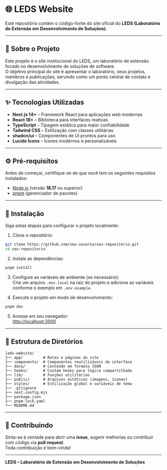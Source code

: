 # 🌐 LEDS Website

Este repositório contém o código-fonte do site oficial do **LEDS (Laboratório de Extensão em Desenvolvimento de Soluções)**.

---

## 📖 Sobre o Projeto

Este projeto é o site institucional do LEDS, um laboratório de extensão focado no desenvolvimento de soluções de software.  
O objetivo principal do site é apresentar o laboratório, seus projetos, membros e publicações, servindo como um ponto central de contato e divulgação das atividades.

---

## ✨ Tecnologias Utilizadas

- **Next.js 14+** – Framework React para aplicações web modernas  
- **React 18+** – Biblioteca para interfaces reativas  
- **TypeScript** – Tipagem estática para maior confiabilidade  
- **Tailwind CSS** – Estilização com classes utilitárias  
- **shadcn/ui** – Componentes de UI prontos para uso  
- **Lucide Icons** – Ícones modernos e personalizáveis  

---

## ⚙️ Pré-requisitos

Antes de começar, certifique-se de que você tem os seguintes requisitos instalados:

- [Node.js](https://nodejs.org/) (versão **18.17** ou superior)  
- [pnpm](https://pnpm.io/) (gerenciador de pacotes)

---

## 🚀 Instalação

Siga estas etapas para configurar o projeto localmente:

1. Clone o repositório:

```bash
git clone https://github.com/seu-usuario/seu-repositorio.git
cd seu-repositorio
```

2. Instale as dependências:

```bash
pnpm install
```

3. Configure as variáveis de ambiente (se necessário):  
Crie um arquivo `.env.local` na raiz do projeto e adicione as variáveis conforme o exemplo em `.env.example`.

4. Execute o projeto em modo de desenvolvimento:

```bash
pnpm dev
```

5. Acesse em seu navegador:  
[http://localhost:3000](http://localhost:3000)

---

## 📁 Estrutura de Diretórios

```
leds-website/
├── app/         # Rotas e páginas do site
├── components/  # Componentes reutilizáveis da interface
├── data/        # Conteúdo em formato JSON
├── hooks/       # Custom hooks para lógica compartilhada
├── lib/         # Funções utilitárias
├── public/      # Arquivos estáticos (imagens, ícones)
├── styles/      # Estilização global e variáveis de tema
├── .gitignore
├── next.config.mjs
├── package.json
├── pnpm-lock.yaml
└── README.md
```

---

## 🧪 Contribuindo

Sinta-se à vontade para abrir uma **issue**, sugerir melhorias ou contribuir com código via **pull request**.  
Toda contribuição é bem-vinda!

---

**LEDS – Laboratório de Extensão em Desenvolvimento de Soluções**
